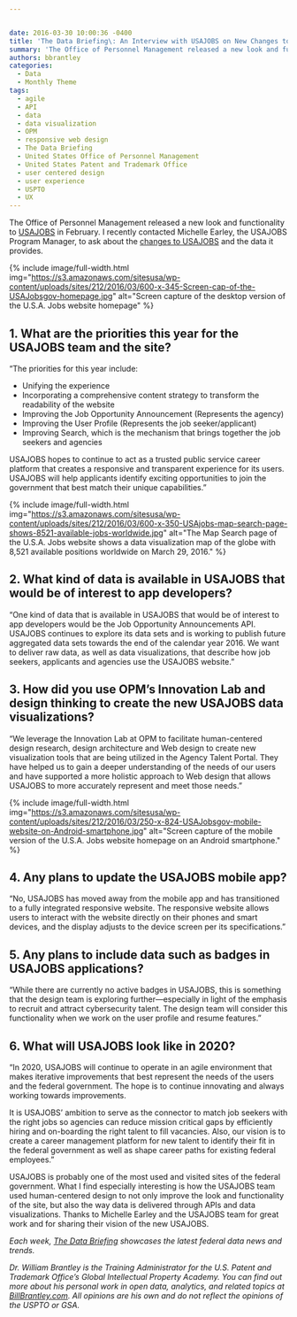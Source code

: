 ```yaml
---


date: 2016-03-30 10:00:36 -0400
title: 'The Data Briefing\: An Interview with USAJOBS on New Changes to Their Data Services'
summary: 'The Office of Personnel Management released a new look and functionality to USAJOBS in February. I recently contacted Michelle Earley, the USAJOBS Program Manager, to ask about the changes to USAJOBS and the data it provides.  1. What are the'
authors: bbrantley
categories:
  - Data
  - Monthly Theme
tags:
  - agile
  - API
  - data
  - data visualization
  - OPM
  - responsive web design
  - The Data Briefing
  - United States Office of Personnel Management
  - United States Patent and Trademark Office
  - user centered design
  - user experience
  - USPTO
  - UX
---
```


The Office of Personnel Management released a new look and functionality to [USAJOBS](https://www.usajobs.gov/) in February. I recently contacted Michelle Earley, the USAJOBS Program Manager, to ask about the [changes to USAJOBS](https://www.usajobs.gov/ResourceCenter/SpotlightDetails/?contentID=1137) and the data it provides.


{% include image/full-width.html img="https://s3.amazonaws.com/sitesusa/wp-content/uploads/sites/212/2016/03/600-x-345-Screen-cap-of-the-USAJobsgov-homepage.jpg" alt="Screen capture of the desktop version of the U.S.A. Jobs website homepage" %}

## 1. What are the priorities this year for the USAJOBS team and the site?

“The priorities for this year include:

  * Unifying the experience
  * Incorporating a comprehensive content strategy to transform the readability of the website
  * Improving the Job Opportunity Announcement (Represents the agency)
  * Improving the User Profile (Represents the job seeker/applicant)
  * Improving Search, which is the mechanism that brings together the job seekers and agencies

USAJOBS hopes to continue to act as a trusted public service career platform that creates a responsive and transparent experience for its users. USAJOBS will help applicants identify exciting opportunities to join the government that best match their unique capabilities.”


{% include image/full-width.html img="https://s3.amazonaws.com/sitesusa/wp-content/uploads/sites/212/2016/03/600-x-350-USAjobs-map-search-page-shows-8521-available-jobs-worldwide.jpg" alt="The Map Search page of the U.S.A. Jobs website shows a data visualization map of the globe with 8,521 available positions worldwide on March 29, 2016." %}

## 2. What kind of data is available in USAJOBS that would be of interest to app developers?

“One kind of data that is available in USAJOBS that would be of interest to app developers would be the Job Opportunity Announcements API. USAJOBS continues to explore its data sets and is working to publish future aggregated data sets towards the end of the calendar year 2016. We want to deliver raw data, as well as data visualizations, that describe how job seekers, applicants and agencies use the USAJOBS website.”

## 3. How did you use OPM&#8217;s Innovation Lab and design thinking to create the new USAJOBS data visualizations?

“We leverage the Innovation Lab at OPM to facilitate human-centered design research, design architecture and Web design to create new visualization tools that are being utilized in the Agency Talent Portal. They have helped us to gain a deeper understanding of the needs of our users and have supported a more holistic approach to Web design that allows USAJOBS to more accurately represent and meet those needs.”


{% include image/full-width.html img="https://s3.amazonaws.com/sitesusa/wp-content/uploads/sites/212/2016/03/250-x-824-USAJobsgov-mobile-website-on-Android-smartphone.jpg" alt="Screen capture of the mobile version of the U.S.A. Jobs website homepage on an Android smartphone." %}

## 4. Any plans to update the USAJOBS mobile app?

“No, USAJOBS has moved away from the mobile app and has transitioned to a fully integrated responsive website. The responsive website allows users to interact with the website directly on their phones and smart devices, and the display adjusts to the device screen per its specifications.”

## 5. Any plans to include data such as badges in USAJOBS applications?

“While there are currently no active badges in USAJOBS, this is something that the design team is exploring further—especially in light of the emphasis to recruit and attract cybersecurity talent. The design team will consider this functionality when we work on the user profile and resume features.”

## 6. What will USAJOBS look like in 2020?

“In 2020, USAJOBS will continue to operate in an agile environment that makes iterative improvements that best represent the needs of the users and the federal government. The hope is to continue innovating and always working towards improvements.

It is USAJOBS’ ambition to serve as the connector to match job seekers with the right jobs so agencies can reduce mission critical gaps by efficiently hiring and on-boarding the right talent to fill vacancies. Also, our vision is to create a career management platform for new talent to identify their fit in the federal government as well as shape career paths for existing federal employees.”

USAJOBS is probably one of the most used and visited sites of the federal government. What I find especially interesting is how the USAJOBS team used human-centered design to not only improve the look and functionality of the site, but also the way data is delivered through APIs and data visualizations. Thanks to Michelle Earley and the USAJOBS team for great work and for sharing their vision of the new USAJOBS.

_Each week, [The Data Briefing](https://www.WHATEVER/tag/the-data-briefing/) showcases the latest federal data news and trends._

_Dr. William Brantley is the Training Administrator for the U.S. Patent and Trademark Office’s Global Intellectual Property Academy. You can find out more about his personal work in open data, analytics, and related topics at [BillBrantley.com](http://billbrantley.com/). All opinions are his own and do not reflect the opinions of the USPTO or GSA._